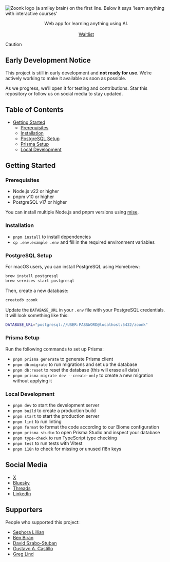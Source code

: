 <picture>
  <source media="(prefers-color-scheme: dark)" srcset="https://github.com/user-attachments/assets/345ed7d9-40a8-4ebb-adf1-8f22cafa492d">
  <source media="(prefers-color-scheme: light)" srcset="https://github.com/user-attachments/assets/8d018809-14b9-435b-9409-d515c599335d">
  <img alt="Zoonk logo (a smiley brain) on the first line. Below it says 'learn anything with interactive courses'" src="https://github.com/user-attachments/assets/8d018809-14b9-435b-9409-d515c599335d">
</picture>

<p align="center">
  Web app for learning anything using AI.
  <br />
  <br />
  <a href="https://forms.gle/jHeTqPUkw1vA7wLh8">Waitlist</a>
</p>

> [!CAUTION]
>
> ## Early Development Notice
>
> This project is still in early development and **not ready for use**. We’re actively working to make it available as soon as possible.
>
> As we progress, we’ll open it for testing and contributions. Star this repository or follow us on social media to stay updated.

## Table of Contents

- [Getting Started](#getting-started)
  - [Prerequisites](#prerequisites)
  - [Installation](#installation)
  - [PostgreSQL Setup](#postgresql-setup)
  - [Prisma Setup](#prisma-setup)
  - [Local Development](#local-development)

## Getting Started

### Prerequisites

- Node.js v22 or higher
- pnpm v10 or higher
- PostgreSQL v17 or higher

You can install multiple Node.js and pnpm versions using [mise](https://mise.jdx.dev/).

### Installation

- `pnpm install` to install dependencies
- `cp .env.example .env` and fill in the required environment variables

### PostgreSQL Setup

For macOS users, you can install PostgreSQL using Homebrew:

```bash
brew install postgresql
brew services start postgresql
```

Then, create a new database:

```bash
createdb zoonk
```

Update the `DATABASE_URL` in your `.env` file with your PostgreSQL credentials. It will look something like this:

```bash
DATABASE_URL="postgresql://USER:PASSWORD@localhost:5432/zoonk"
```

### Prisma Setup

Run the following commands to set up Prisma:

- `pnpm prisma generate` to generate Prisma client
- `pnpm db:migrate` to run migrations and set up the database
- `pnpm db:reset` to reset the database (this will erase all data)
- `pnpm prisma migrate dev --create-only` to create a new migration without applying it

### Local Development

- `pnpm dev` to start the development server
- `pnpm build` to create a production build
- `pnpm start` to start the production server
- `pnpm lint` to run linting
- `pnpm format` to format the code according to our Biome configuration
- `pnpm prisma studio` to open Prisma Studio and inspect your database
- `pnpm type-check` to run TypeScript type checking
- `pnpm test` to run tests with Vitest
- `pnpm i18n` to check for missing or unused i18n keys

## Social Media

- [X](https://x.com/zoonkcom)
- [Bluesky](https://bsky.app/profile/zoonk.bsky.social)
- [Threads](https://www.threads.net/@zoonkcom)
- [LinkedIn](https://www.linkedin.com/company/zoonk)

## Supporters

People who supported this project:

- [Sephora Lillian](https://github.com/sephoralillian)
- [Ben Biran](https://github.com/benbiran)
- [David Szabo-Stuban](https://github.com/ssdavidai)
- [Gustavo A. Castillo](https://github.com/guscastilloa)
- [Greg Lind](https://github.com/glind)
